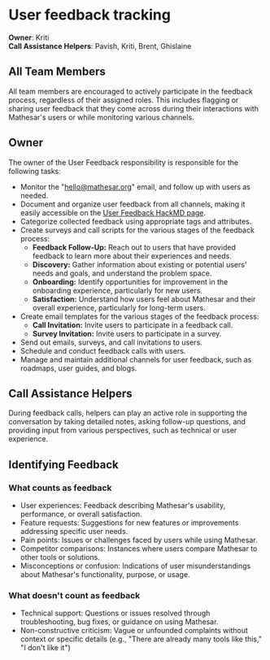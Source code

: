 # User feedback tracking

**Owner**: Kriti  
**Call Assistance Helpers**: Pavish, Kriti, Brent, Ghislaine

## All Team Members

All team members are encouraged to actively participate in the feedback process, regardless of their assigned roles. This includes flagging or sharing user feedback that they come across during their interactions with Mathesar's users or while monitoring various channels.

## Owner

The owner of the User Feedback responsibility is responsible for the following tasks:

- Monitor the "hello@mathesar.org" email, and follow up with users as needed.
- Document and organize user feedback from all channels, making it easily accessible on the [User Feedback HackMD page](https://hackmd.io/team/user-feedback).
- Categorize collected feedback using appropriate tags and attributes.
- Create surveys and call scripts for the various stages of the feedback process:
    - **Feedback Follow-Up:** Reach out to users that have provided feedback to learn more about their experiences and needs.
    - **Discovery:** Gather information about existing or potential users' needs and goals, and understand the problem space.
    - **Onboarding:** Identify opportunities for improvement in the onboarding experience, particularly for new users.
    - **Satisfaction:** Understand how users feel about Mathesar and their overall experience, particularly for long-term users.
- Create email templates for the various stages of the feedback process:
    - **Call Invitation:** Invite users to participate in a feedback call.
    - **Survey Invitation:** Invite users to participate in a survey.
- Send out emails, surveys, and call invitations to users.
- Schedule and conduct feedback calls with users.
- Manage and maintain additional channels for user feedback, such as roadmaps, user guides, and blogs.

## Call Assistance Helpers

During feedback calls, helpers can play an active role in supporting the conversation by taking detailed notes, asking follow-up questions, and providing input from various perspectives, such as technical or user experience.

## Identifying Feedback

### What counts as feedback

- User experiences: Feedback describing Mathesar's usability, performance, or overall satisfaction.
- Feature requests: Suggestions for new features or improvements addressing specific user needs.
- Pain points: Issues or challenges faced by users while using Mathesar.
- Competitor comparisons: Instances where users compare Mathesar to other tools or solutions.
- Misconceptions or confusion: Indications of user misunderstandings about Mathesar's functionality, purpose, or usage.

### What doesn't count as feedback

- Technical support: Questions or issues resolved through troubleshooting, bug fixes, or guidance on using Mathesar.
- Non-constructive criticism: Vague or unfounded complaints without context or specific details (e.g., "There are already many tools like this," "I don't like it")
